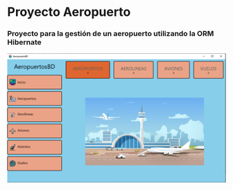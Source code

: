 # Proyecto Aeropuerto
### Proyecto para la gestión de un aeropuerto utilizando la ORM Hibernate

![Portada](./presentacion/Portada.PNG)
